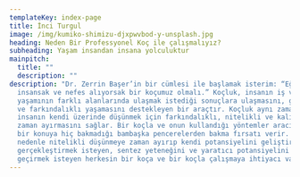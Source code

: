 ```yaml
---
templateKey: index-page
title: İnci Turgul
image: /img/kumiko-shimizu-djxpwvbod-y-unsplash.jpg
heading: Neden Bir Professyonel Koç ile çalışmalıyız?
subheading: Yaşam insandan insana yolculuktur
mainpitch:
  title: ""
  description: ""
description: "Dr. Zerrin Başer’in bir cümlesi ile başlamak isterim: “Eğer
  insansak ve nefes alıyorsak bir koçumuz olmalı.” Koçluk, insanın iş ve özel
  yaşamının farklı alanlarında ulaşmak istediği sonuçlara ulaşmasını, gelişimini
  ve farkındalıklı yaşamasını destekleyen bir araçtır. Koçluk aynı zamanda,
  insanın kendi üzerinde düşünmek için farkındalıklı, nitelikli ve kaliteli
  zaman ayırmasını sağlar. Bir koçla ve onun kullandığı yöntemler aracılığı ile
  bir konuya hiç bakmadığı bambaşka pencerelerden bakma fırsatı verir. Bu
  nedenle nitelikli düşünmeye zaman ayırıp kendi potansiyelini geliştirmek ve
  gerçekleştirmek isteyen, sentez yeteneğini ve yaratıcı potansiyelini harekete
  geçirmek isteyen herkesin bir koça ve bir koçla çalışmaya ihtiyacı vardır."
---
```

